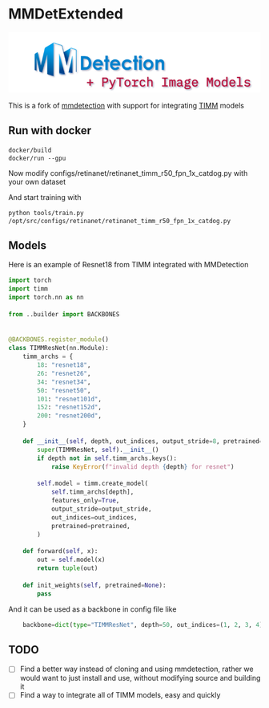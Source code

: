 # MMDetExtended

![logo](logo.png)

This is a fork of [mmdetection](https://github.com/open-mmlab/mmdetection/issues/4273) with support for integrating [TIMM](https://github.com/rwightman/pytorch-image-models) models

## Run with docker

```
docker/build
docker/run --gpu
```

Now modify configs/retinanet/retinanet_timm_r50_fpn_1x_catdog.py with your own dataset

And start training with

```
python tools/train.py /opt/src/configs/retinanet/retinanet_timm_r50_fpn_1x_catdog.py
```

## Models

Here is an example of Resnet18 from TIMM integrated with MMDetection

```python
import torch
import timm
import torch.nn as nn

from ..builder import BACKBONES


@BACKBONES.register_module()
class TIMMResNet(nn.Module):
    timm_archs = {
        18: "resnet18",
        26: "resnet26",
        34: "resnet34",
        50: "resnet50",
        101: "resnet101d",
        152: "resnet152d",
        200: "resnet200d",
    }

    def __init__(self, depth, out_indices, output_stride=8, pretrained=True):
        super(TIMMResNet, self).__init__()
        if depth not in self.timm_archs.keys():
            raise KeyError(f"invalid depth {depth} for resnet")

        self.model = timm.create_model(
            self.timm_archs[depth],
            features_only=True,
            output_stride=output_stride,
            out_indices=out_indices,
            pretrained=pretrained,
        )

    def forward(self, x):
        out = self.model(x)
        return tuple(out)

    def init_weights(self, pretrained=None):
        pass

```

And it can be used as a backbone in config file like

```python
    backbone=dict(type="TIMMResNet", depth=50, out_indices=(1, 2, 3, 4)),
```

## TODO

- [ ] Find a better way instead of cloning and using mmdetection, rather we would want to just install and use, without modifying source and building it
- [ ] Find a way to integrate all of TIMM models, easy and quickly
